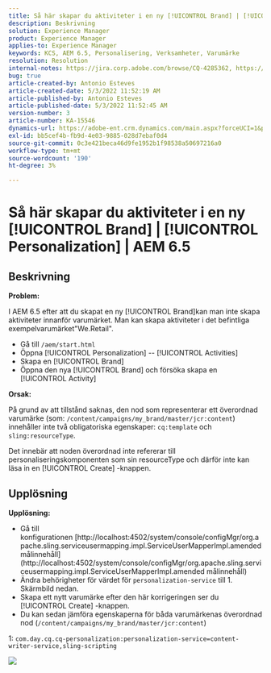 ```yaml
---
title: Så här skapar du aktiviteter i en ny [!UICONTROL Brand] | [!UICONTROL Personalization] | AEM 6.5
description: Beskrivning
solution: Experience Manager
product: Experience Manager
applies-to: Experience Manager
keywords: KCS, AEM 6.5, Personalisering, Verksamheter, Varumärke
resolution: Resolution
internal-notes: https://jira.corp.adobe.com/browse/CQ-4285362, https://jira.corp.adobe.com/browse/CQ-4278366, https://daycare.day.com/content/home/ubs_cq/ubs_ch/fit_internet/214314.html#post0006
bug: true
article-created-by: Antonio Esteves
article-created-date: 5/3/2022 11:52:19 AM
article-published-by: Antonio Esteves
article-published-date: 5/3/2022 11:52:45 AM
version-number: 3
article-number: KA-15546
dynamics-url: https://adobe-ent.crm.dynamics.com/main.aspx?forceUCI=1&pagetype=entityrecord&etn=knowledgearticle&id=f1cba178-d7ca-ec11-a7b5-6045bd00db33
exl-id: bb5cef4b-fb9d-4e03-9885-028d7ebaf0d4
source-git-commit: 0c3e421beca46d9fe1952b1f98538a50697216a0
workflow-type: tm+mt
source-wordcount: '190'
ht-degree: 3%

---
```


# Så här skapar du aktiviteter i en ny [!UICONTROL Brand] | [!UICONTROL Personalization] | AEM 6.5

## Beskrivning


<b>Problem:</b>

I AEM 6.5 efter att du skapat en ny [!UICONTROL Brand]kan man inte skapa aktiviteter innanför varumärket. Man kan skapa aktiviteter i det befintliga exempelvarumärket&quot;We.Retail&quot;.

- Gå till `/aem/start.html`
- Öppna [!UICONTROL Personalization] -- [!UICONTROL Activities]
- Skapa en [!UICONTROL Brand]
- Öppna den nya [!UICONTROL Brand] och försöka skapa en [!UICONTROL Activity]




<b>Orsak:</b>

På grund av att tillstånd saknas, den nod som representerar ett överordnad varumärke (som: `/content/campaigns/my_brand/master/jcr:content`) innehåller inte två obligatoriska egenskaper: `cq:template` och `sling:resourceType`.

Det innebär att noden överordnad inte refererar till personaliseringskomponenten som sin resourceType och därför inte kan läsa in en [!UICONTROL Create] -knappen.








## Upplösning


<b>Upplösning:</b>

- Gå till konfigurationen [http://localhost:4502/system/console/configMgr/org.apache.sling.serviceusermapping.impl.ServiceUserMapperImpl.amended målinnehåll](http://localhost:4502/system/console/configMgr/org.apache.sling.serviceusermapping.impl.ServiceUserMapperImpl.amended målinnehåll)
- Ändra behörigheter för värdet för `personalization-service` till 1. Skärmbild nedan.
- Skapa ett nytt varumärke efter den här korrigeringen ser du [!UICONTROL Create] -knappen.
- Du kan sedan jämföra egenskaperna för båda varumärkenas överordnad nod (`/content/campaigns/my_brand/master/jcr:content`)


1: `com.day.cq.cq-personalization:personalization-service=content-writer-service,sling-scripting`



![](https://adobe.sharepoint.com/sites/D365EntAttachments/knowledgearticle/How%20to%20enable%20creating%20Activities%20inside%20a%20new%20Brand%20-%20Personalization%20-%20AEM%206-5_19685F9AF794EA11A811000D3A303484/Activity_Brand_Create.jpg)
